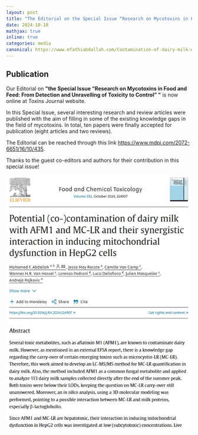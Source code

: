 ```yaml
---
layout: post
title: "The Editorial on the Special Issue “Research on Mycotoxins in Food and Feed: From Detection and Unravelling of Toxicity to Control” is now online at Toxins Journal website"
date: 2024-10-10
mathjax: true
inline: true
categories: media
canonical: https://www.mfathiabdallah.com/Contamination-of-dairy-milk-with-AFM1-and-MC_LR/
---
```


<!-- Add canonical tag -->
<link rel="canonical" href="https://www.mfathiabdallah.com/Contamination-of-dairy-milk-with-AFM1-and-MC_LR/">

<!-- Metadata -->
<meta name="Publication" content="The Editorial on the Special Issue “Research on Mycotoxins in Food and Feed: From Detection and Unravelling of Toxicity to Control” ">

<!-- Structured Data -->
<script type="application/ld+json">
{
  "@context": "http://schema.org",
  "@type": "Editorial",
  "headline": "The Editorial on the Special Issue “Research on Mycotoxins in Food and Feed: From Detection and Unravelling of Toxicity to Control” is now online at Toxins Journal website",
  "datePublished": "2028-08-15",
  "Publication": The Editorial on the Special Issue “Research on Mycotoxins in Food and Feed: From Detection and Unravelling of Toxicity to Control”,
  "mainEntityOfPage": {
    "@type": "WebPage",
    "@id": "https://www.mfathiabdallah.com/Contamination-of-dairy-milk-with-AFM1-and-MC_LR/"
  }
}
</script>

<!-- Page Content -->
## Publication

<!-- Your content goes here -->
Our Editorial on **"the Special Issue “Research on Mycotoxins in Food and Feed: From Detection and Unravelling of Toxicity to Control” "** is now online at Toxins Journal website.
 
In this Special Issue, several interesting research and review articles were published with the aim of filling in some of the existing knowledge gaps in the field of mycotoxins. 
In total, ten papers were finally accepted for publication (eight articles and two reviews).

The Editorial can be reached through this link <a href="https://www.mdpi.com/2072-6651/16/10/435" target="_blank" rel="noopener">https://www.mdpi.com/2072-6651/16/10/435</a>.

 Thanks to the guest co-editors and authors for their contribution in this special issue!

<!-- Add modal functionality to the image -->
<div id="myModal" class="modal">
  <span class="close" onclick="closeModal()">&times;</span>
  <img class="modal-content" id="img01">
</div>

<div class="image-container">
  <img class="Publication" src="/images/2024_08_15.JPG" alt="Publication" onclick="openModal(this.src)">
</div>

<!-- JavaScript for modal functionality -->
<script>
// Open the modal
function openModal(imgSrc) {
  var modal = document.getElementById("myModal");
  var modalImg = document.getElementById("img01");
  modal.style.display = "block";
  modalImg.src = imgSrc;
}

// Close the modal
function closeModal() {
  var modal = document.getElementById("myModal");
  modal.style.display = "none";
}
</script>

<style>
/* Style the modal */
.modal {
  display: none; /* Hidden by default */
  position: fixed; /* Stay in place */
  z-index: 1; /* Sit on top */
  padding-top: 50px; /* Location of the box */
  left: 0;
  top: 0;
  width: 100%; /* Full width */
  height: 100%; /* Full height */
  overflow: auto; /* Enable scroll if needed */
  background-color: rgba(0,0,0,0.9); /* Black w/ opacity */
}

/* Modal Content (image) */
.modal-content {
  margin: auto;
  display: block;
  width: 80%;
  max-width: 700px;
}

/* Close Button */
.close {
  position: absolute;
  top: 15px;
  right: 35px;
  color: #fff;
  font-size: 40px;
  font-weight: bold;
  transition: 0.3s;
  cursor: pointer;
}

.close:hover,
.close:focus {
  color: #bbb;
  text-decoration: none;
}
</style>

